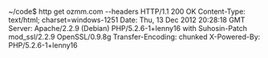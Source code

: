 ~/code$ http get ozmm.com --headers 
HTTP/1.1 200 OK
Content-Type: text/html; charset=windows-1251
Date: Thu, 13 Dec 2012 20:28:18 GMT
Server: Apache/2.2.9 (Debian) PHP/5.2.6-1+lenny16 with Suhosin-Patch mod_ssl/2.2.9 OpenSSL/0.9.8g
Transfer-Encoding: chunked
X-Powered-By: PHP/5.2.6-1+lenny16
